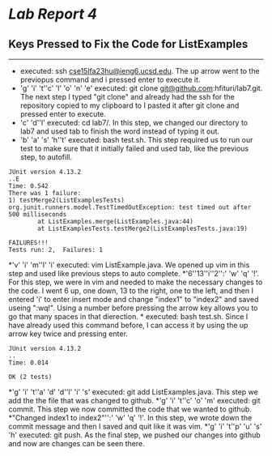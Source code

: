 # ***Lab Report 4***

## Keys Pressed to Fix the Code for ListExamples
---
* <up><enter>  executed: ssh cse15lfa23hu@ieng6.ucsd.edu. The up arrow went to the previopus command and i pressed enter to execute it.
* 'g' 'i' 't'<space>'c' 'l' 'o' 'n' 'e'<space><Ctrl-V><enter> executed: git clone git@github.com:hfituri/lab7.git. The next step I typed "git clone" and already had the ssh for the repository copied to my clipboard to I pasted it after git clone and pressed enter to execute.
* 'c' 'd'<space>'l'<tab><enter> executed: cd lab7/. In this step, we changed our directory to lab7 and used tab to finish the word instead of typing it out.
* 'b' 'a' 's' 'h'<space>'t'<tab><enter> executed: bash test.sh. This step required us to run our test to make sure that it initially failed and used tab, like the previous step, to autofill.
```
JUnit version 4.13.2
..E
Time: 0.542
There was 1 failure:
1) testMerge2(ListExamplesTests)
org.junit.runners.model.TestTimedOutException: test timed out after 500 milliseconds
        at ListExamples.merge(ListExamples.java:44)
        at ListExamplesTests.testMerge2(ListExamplesTests.java:19)

FAILURES!!!
Tests run: 2,  Failures: 1
```
*'v' 'i' 'm'<space>'l' 'i'<tab><enter> executed: vim ListExample.java. We opened up vim in this step and used <tab> like previous steps to auto complete.
*'6'<up><down>'13'<right><left>'i'<backspace>'2'<esc>':' 'w' 'q' '!'<enter>. For this step, we were in vim and needed to make the necessary changes to the code. I went 6 up, one down, 13 to the right, one to the left, and then I entered 'i' to enter insert mode and change "index1" to "index2" and saved useing ":wq!". Using a number before pressing the arrow key allows you to go that many spaces in that dierection.
*<up><up><enter> executed: bash test.sh. Since I have already used this command before, I can access it by using the up arrow key twice and pressing enter.
```
JUnit version 4.13.2
..
Time: 0.014

OK (2 tests)
```
*'g' 'i' 't'<space>'a' 'd' 'd'<space>'l' 'i' 's'<tab><enter> executed: git add ListExamples.java. This step we add the the file that was changed to github.
*'g' 'i' 't'<space>'c' 'o' 'm'<tab><enter> executed: git commit. This step we now committed the code that we wanted to github.
*"Changed index1 to index2"<esc>'':' 'w' 'q' '!'<enter>. In this step, we wrote down the commit message and then I saved and quit like it was vim.
*'g' 'i' 't'<space>'p' 'u' 's' 'h'<enter> executed: git push. As the final step, we pushed our changes into github and now are changes can be seen there.
